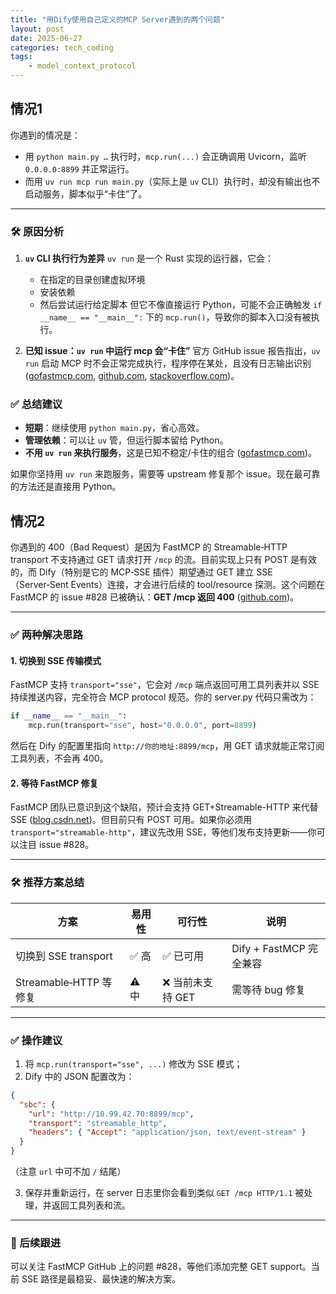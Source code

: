 ```yaml
---
title: "用Dify使用自己定义的MCP Server遇到的两个问题"
layout: post
date: 2025-06-27
categories: tech_coding
tags:
    - model_context_protocol
---
```




## 情况1
你遇到的情况是：

* 用 `python main.py …` 执行时，`mcp.run(...)` 会正确调用 Uvicorn，监听 `0.0.0.0:8899` 并正常运行。
* 而用 `uv run mcp run main.py`（实际上是 `uv` CLI）执行时，却没有输出也不启动服务，脚本似乎“卡住”了。

---

### 🛠️ 原因分析

1. **`uv` CLI 执行行为差异**
   `uv run` 是一个 Rust 实现的运行器，它会：

   * 在指定的目录创建虚拟环境
   * 安装依赖
   * 然后尝试运行给定脚本
     但它不像直接运行 Python，可能不会正确触发 `if __name__ == "__main__":` 下的 `mcp.run()`，导致你的脚本入口没有被执行。

2. **已知 issue：`uv run` 中运行 mcp 会“卡住”**
   官方 GitHub issue 报告指出，`uv run` 启动 MCP 时不会正常完成执行，程序停在某处，且没有日志输出识别 ([gofastmcp.com][1], [github.com][2], [stackoverflow.com][3])。



### ✅ 总结建议

* **短期**：继续使用 `python main.py`，省心高效。
* **管理依赖**：可以让 `uv` 管，但运行脚本留给 Python。
* **不用 `uv run` 来执行服务**，这是已知不稳定/卡住的组合 ([gofastmcp.com][1])。

如果你坚持用 `uv run` 来跑服务，需要等 upstream 修复那个 issue。现在最可靠的方法还是直接用 Python。

[1]: https://gofastmcp.com/deployment/running-server?utm_source=chatgpt.com "Running Your FastMCP Server - FastMCP"
[2]: https://github.com/astral-sh/uv/issues/12658?utm_source=chatgpt.com "`uv run` not running to completion · Issue #12658 · astral-sh/uv - GitHub"
[3]: https://stackoverflow.com/questions/79237776/invalid-command-name-mainapp-when-i-execute-uvicorn-mainapp-reload?utm_source=chatgpt.com "invalid command name 'main:app' when I execute \"uvicorn main:app ..."

## 情况2
你遇到的 400（Bad Request）是因为 FastMCP 的 Streamable‑HTTP transport 不支持通过 GET 请求打开 `/mcp` 的流。目前实现上只有 POST 是有效的，而 Dify（特别是它的 MCP‑SSE 插件）期望通过 GET 建立 SSE（Server‑Sent Events）连接，才会进行后续的 tool/resource 探测。这个问题在 FastMCP 的 issue #828 已被确认：**GET /mcp 返回 400** ([github.com][1])。

---

### ✅ 两种解决思路

#### 1. 切换到 SSE 传输模式

FastMCP 支持 `transport="sse"`，它会对 `/mcp` 端点返回可用工具列表并以 SSE 持续推送内容，完全符合 MCP protocol 规范。你的 server.py 代码只需改为：

```python
if __name__ == "__main__":
    mcp.run(transport="sse", host="0.0.0.0", port=8899)
```

然后在 Dify 的配置里指向 `http://你的地址:8899/mcp`，用 GET 请求就能正常订阅工具列表，不会再 400。

#### 2. 等待 FastMCP 修复

FastMCP 团队已意识到这个缺陷，预计会支持 GET+Streamable-HTTP 来代替 SSE ([blog.csdn.net][2])。但目前只有 POST 可用。如果你必须用 `transport="streamable-http"`，建议先改用 SSE，等他们发布支持更新——你可以注目 issue #828。

---

### 🛠 推荐方案总结

| 方案                  | 易用性  | 可行性         | 说明                  |
| ------------------- | ---- | ----------- | ------------------- |
| 切换到 SSE transport   | ✅ 高  | ✅ 已可用       | Dify + FastMCP 完全兼容 |
| Streamable‑HTTP 等修复 | ⚠️ 中 | ❌ 当前未支持 GET | 需等待 bug 修复          |

---

### ✅ 操作建议

1. 将 `mcp.run(transport="sse", ...)` 修改为 SSE 模式；
2. Dify 中的 JSON 配置改为：

```json
{
  "sbc": {
    "url": "http://10.99.42.70:8899/mcp",
    "transport": "streamable_http",
    "headers": { "Accept": "application/json, text/event-stream" }
  }
}
```

（注意 `url` 中可不加 `/` 结尾）

3. 保存并重新运行，在 server 日志里你会看到类似 `GET /mcp HTTP/1.1` 被处理，并返回工具列表和流。

---

### 🔁 后续跟进

可以关注 FastMCP GitHub 上的问题 #828，等他们添加完整 GET support。当前 SSE 路径是最稳妥、最快速的解决方案。

[1]: https://github.com/jlowin/fastmcp/issues/828?utm_source=chatgpt.com "Support GET request to /mcp endpoint · Issue #828 · jlowin/fastmcp"
[2]: https://blog.csdn.net/weixin_44894663/article/details/147858052?utm_source=chatgpt.com "dify插件接入fastmcp示例 - CSDN博客"

